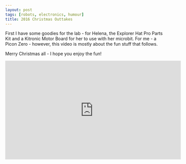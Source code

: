```yaml
---
layout: post
tags: [robots, electronics, humour]
title: 2016 Christmas Outtakes
---
```

First I have some goodies for the lab - for Helena, the Explorer Hat Pro Parts Kit and a Kitronic Motor Board for her to use with her microbit.
For me - a Picon Zero - however, this video is mostly about the fun stuff that follows.

Merry Christmas all - I hope you enjoy the fun!

<div class="embed-responsive embed-responsive-16by9">
<iframe width="560" height="315" src="https://www.youtube.com/embed/aEXZeIMiZNk" frameborder="0" allowfullscreen="True"></iframe>
</div>